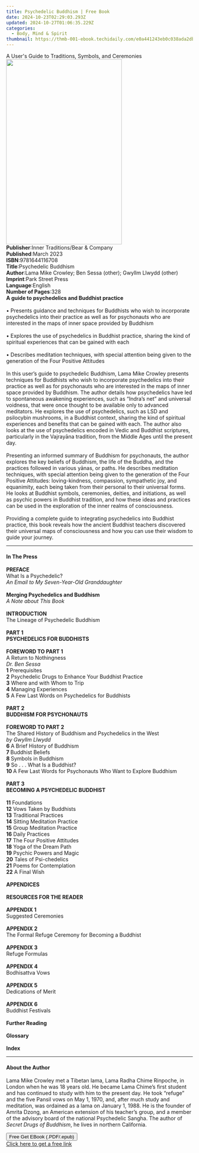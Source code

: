 ```yaml
---
title: Psychedelic Buddhism | Free Book
date: 2024-10-23T02:29:03.293Z
updated: 2024-10-27T01:06:35.229Z
categories:
  - Body, Mind & Spirit
thumbnail: https://thmb-001-ebook.techidaily.com/e0a441243eb0c038ada2db4a90ce19bb725f1c7a0e5af219c405f36b4ce39662.jpg
---
```

<main id="book-container">
  <div class="flex flex-col">
    <div class="book-brief flex-1 py-6 px-4 sm:p-6 md:py-10 md:px-8">
      <!-- brief-->
      <div class="book-brief-main">
        A User's Guide to Traditions, Symbols, and Ceremonies
      </div>
    </div>
    <div
      class="book-meta-info flex-1 grid gap-4 col-start-1 col-end-3 row-start-1 sm:mb-6 sm:grid-cols-4 lg:gap-6 lg:col-start-2 lg:row-end-6 lg:row-span-6 lg:mb-0"
    >
      <div
        class="book-meta-info-left place-content-center mt-4 p-4 text-sm leading-6 col-start-2 col-span-2 dark:text-slate-400"
      >
        <img
          class="w-full h-500 object-cover rounded-lg sm:h-255 sm:col-span-2 lg:col-span-full"
          src="https://img-001-ebook.techidaily.com/7c24714c6f592d8b004b64a5e9340b0e5ea2ede1b108aaece48c2c31e98a2f24.jpg"
          alt=""
          width="312"
          height="500"
        />
      </div>
      <div
        class="book-meta-info-right mt-2 col-start-1 row-start-2 col-span-3 self-center"
      >
        <!-- meta data  -->
        <div class="flex flex-col px-4 md:px-8">
          <div class="flex-1">
            <strong>Publisher</strong>:<span class="px-2"
              >Inner Traditions/Bear &amp; Company</span
            >
          </div>
          <div class="flex-1">
            <strong>Published</strong>:<span class="px-2">March 2023</span>
          </div>
          <div class="flex-1">
            <strong>ISBN</strong>:<span class="px-2">9781644116708</span>
          </div>
          <div class="flex-1">
            <strong>Title</strong>:<span class="px-2"
              >Psychedelic Buddhism</span
            >
          </div>
          <div class="flex-1">
            <strong>Author</strong>:<span class="px-2"
              >Lama Mike Crowley; Ben Sessa (other); Gwyllm Llwydd (other)</span
            >
          </div>
          <div class="flex-1">
            <strong>Imprint</strong>:<span class="px-2">Park Street Press</span>
          </div>
          <div class="flex-1">
            <strong>Language</strong>:<span class="px-2">English</span>
          </div>
          <div class="flex-1">
            <strong>Number of Pages</strong>:<span class="px-2">328</span>
          </div>
        </div>
      </div>
    </div>
    <div class="book-description flex-1 py-6 px-4 sm:p-6 md:py-10 md:px-8">
      <div class="book-description-main">
        <div accordion-content="" id="description">
          <b>A guide to psychedelics and Buddhist practice</b><br /><br />•
          Presents guidance and techniques for Buddhists who wish to incorporate
          psychedelics into their practice as well as for psychonauts who are
          interested in the maps of inner space provided by Buddhism<br /><br />•
          Explores the use of psychedelics in Buddhist practice, sharing the
          kind of spiritual experiences that can be gained with each<br /><br />•
          Describes meditation techniques, with special attention being given to
          the generation of the Four Positive Attitudes<br /><br />In this
          user’s guide to psychedelic Buddhism, Lama Mike Crowley presents
          techniques for Buddhists who wish to incorporate psychedelics into
          their practice as well as for psychonauts who are interested in the
          maps of inner space provided by Buddhism. The author details how
          psychedelics have led to spontaneous awakening experiences, such as
          “Indra’s net” and universal voidness, that were once thought to be
          available only to advanced meditators. He explores the use of
          psychedelics, such as LSD and psilocybin mushrooms, in a Buddhist
          context, sharing the kind of spiritual experiences and benefits that
          can be gained with each. The author also looks at the use of
          psychedelics encoded in Vedic and Buddhist scriptures, particularly in
          the Vajrayāna tradition, from the Middle Ages until the present day.
          <br /><br />Presenting an informed summary of Buddhism for
          psychonauts, the author explores the key beliefs of Buddhism, the life
          of the Buddha, and the practices followed in various yānas, or paths.
          He describes meditation techniques, with special attention being given
          to the generation of the Four Positive Attitudes: loving-kindness,
          compassion, sympathetic joy, and equanimity, each being taken from
          their personal to their universal forms. He looks at Buddhist symbols,
          ceremonies, deities, and initiations, as well as psychic powers in
          Buddhist tradition, and how these ideas and practices can be used in
          the exploration of the inner realms of consciousness.<br /><br />Providing
          a complete guide to integrating psychedelics into Buddhist practice,
          this book reveals how the ancient Buddhist teachers discovered their
          universal maps of consciousness and how you can use their wisdom to
          guide your journey.
        </div>
        <div class="accordion-fader"></div>
      </div>
    </div>
    <div class="book-excerpts flex-1 py-6 px-4 sm:p-6 md:py-10 md:px-8">
      <!-- excerpts-->
      <div class="book-excerpts-main">
        <hr />
        <h4 class="placeholder placeholder-heading">
          <span>In The Press</span>
        </h4>
        <p>
          <b>PREFACE</b> <br />What Is a Psychedelic? <br /><i
            >An Email to My Seven-Year-Old Granddaughter</i
          >
          <br /><br /><b>Merging Psychedelics and Buddhism</b> <br /><i
            >A Note about This Book</i
          ><br /><br /><b>INTRODUCTION</b> <br />The Lineage of Psychedelic
          Buddhism <br /><br /><b>PART 1 <br />PSYCHEDELICS FOR BUDDHISTS</b>
          <br /><br /><b>FOREWORD TO PART 1</b><br />A Return to Nothingness
          <br /><i>Dr. Ben Sessa</i> <br /><b>1</b> Prerequisites <br /><b>2</b>
          Psychedelic Drugs to Enhance Your Buddhist Practice <br /><b>3</b>
          Where and with Whom to Trip<br /><b>4</b> Managing Experiences<br /><b
            >5</b
          >
          A Few Last Words on Psychedelics for Buddhists <br /><br /><b
            >PART 2</b
          >
          <br /><b>BUDDHISM FOR PSYCHONAUTS</b><br /><br /><b
            >FOREWORD TO PART 2</b
          ><br />The Shared History of Buddhism and Psychedelics in the West
          <br /><i>by Gwyllm Llwydd <br /></i><b>6 </b>A Brief History of
          Buddhism<br /><b>7 </b>Buddhist Beliefs <br /><b>8 </b>Symbols in
          Buddhism <br /><b>9</b> So . . . What Is a Buddhist?<br /><b>10 </b>A
          Few Last Words for Psychonauts Who Want to Explore Buddhism
          <br /><br /><b>PART 3</b> <br /><b>BECOMING A PSYCHEDELIC BUDDHIST</b>
          <br /><br /><b>11</b> Foundations <br /><b>12</b> Vows Taken by
          Buddhists<br /><b>13</b> Traditional Practices<br /><b>14</b> Sitting
          Meditation Practice <br /><b>15</b> Group Meditation Practice <br /><b
            >16</b
          >
          Daily Practices <br /><b>17</b> The Four Positive Attitudes <br /><b
            >18</b
          >
          Yoga of the Dream Path <br /><b>19</b> Psychic Powers and Magic
          <br /><b>20</b> Tales of Psi-chedelics<br /><b>21</b> Poems for
          Contemplation <br /><b>22</b> A Final Wish <br /><br /><b
            >APPENDICES <br /><br />RESOURCES FOR THE READER</b
          >
          <br /><br /><b>APPENDIX 1</b> <br />Suggested Ceremonies
          <br /><br /><b>APPENDIX 2</b> <br />The Formal Refuge Ceremony for
          Becoming a Buddhist <br /><br /><b>APPENDIX 3 <br /></b>Refuge
          Formulas <br /><br /><b>APPENDIX 4</b><br />Bodhisattva Vows
          <br /><br /><b>APPENDIX 5</b> <br />Dedications of Merit<br /><br /><b
            >APPENDIX 6</b
          >
          <br />Buddhist Festivals <br /><br /><b
            >Further Reading<br /><br />Glossary <br /><br />Index</b
          >
        </p>
      </div>
    </div>
    <div class="book-about-author flex-1 py-6 px-4 sm:p-6 md:py-10 md:px-8">
      <!-- about author-->
      <div class="book-main-author-main">
        <hr />
        <h4 class="placeholder placeholder-heading">
          <span>About the Author</span>
        </h4>
        <p>
          Lama Mike Crowley met a Tibetan lama, Lama Radha Chime Rinpoche, in
          London when he was 18 years old. He became Lama Chime’s first student
          and has continued to study with him to the present day. He took
          “refuge” and the five Pansil vows on May 1, 1970, and, after much
          study and meditation, was ordained as a lama on January 1, 1988. He is
          the founder of Amrita Dzong, an American extension of his teacher’s
          group, and a member of the advisory board of the national Psychedelic
          Sangha. The author of <i>Secret Drugs of Buddhism</i>, he lives in
          northern California.
        </p>
      </div>
    </div>
    <div class="book-free-get flex-1 py-6 px-4 sm:p-6 md:py-10 md:px-8">
      <button
        id="btn-free-get"
        class="bg-blue-500 hover:bg-blue-700 text-white font-bold py-2 px-4 rounded"
      >
        Free Get EBook (.PDF/.epub)
      </button>
      <div id="countdown-display" class="px-2 text-lg mt-2"></div>
      <a
        id="free-link"
        class="hidden bg-blue-500 hover:bg-blue-700 text-white font-bold py-2 px-4 rounded"
        href="https://www.ebooks.com/en-us/book/210528017/psychedelic-buddhism/lama-mike-crowley/"
        target="_blank"
        >Click here to get a free link</a
      >
    </div>
    <script>
      let countdownTime = 0;
      let countdownInterval = null;
      document
        .getElementById('btn-free-get')
        .addEventListener('click', startCountdown);
      function startCountdown() {
        countdownTime = new Date().getTime() + 60000 * 3;
        countdownInterval = setInterval(updateCountdown, 1000);
        document.getElementById('btn-free-get').disabled = true;
        document
          .getElementById('btn-free-get')
          .classList.add('bg-gray-500', 'cursor-not-allowed');
      }
      function updateCountdown() {
        let currentTime = new Date().getTime();
        let timeLeft = countdownTime - currentTime;
        let secondsLeft = Math.floor(timeLeft / 1000);
        document.getElementById('countdown-display').innerHTML =
          `Remaining time: ${secondsLeft} seconds.`;
        if (secondsLeft <= 0) {
          clearInterval(countdownInterval);
          document.getElementById('btn-free-get').classList.add('hidden');
          document.getElementById('free-link').classList.remove('hidden');
          document.getElementById('countdown-display').innerHTML = '';
        }
      }
    </script>
  </div>
</main>

<ins class="adsbygoogle"
      style="display:block"
      data-ad-client="ca-pub-7571918770474297"
      data-ad-slot="8358498916"
      data-ad-format="auto"
      data-full-width-responsive="true"></ins>
    